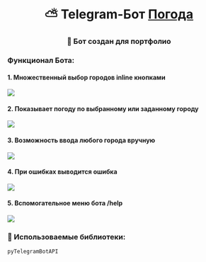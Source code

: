 <h1 align="center">⛅ Telegram-Бот <a href="https://t.me/PortfolioWeatherBot" target="_blank">Погода</a> 
<h3 align="center">💼 Бот создан для портфолио</h3>
<h3>Функционал Бота:</h3>
<h4>1. Множественный выбор городов inline кнопками</h4>
  <img src='https://kingbotreg.ru/img/tg/weather1.png'>
<h4>2. Показывает погоду по выбранному или заданному городу</h4>
  <img src='https://kingbotreg.ru/img/tg/weather2.png'>
<h4>3. Возможность ввода любого города вручную</h4>
  <img src='https://kingbotreg.ru/img/tg/weather3.png'>
<h4>4. При ошибках выводится ошибка</h4>
  <img src='https://kingbotreg.ru/img/tg/weather4.png'>
<h4>5. Вспомогательное меню бота /help</h4>
  <img src='https://kingbotreg.ru/img/tg/weather5.png'>
<h3>👾 Использоваемые библиотеки:</h3>

`pyTelegramBotAPI`
